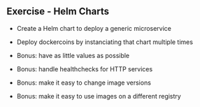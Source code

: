 ## Exercise - Helm Charts

- Create a Helm chart to deploy a generic microservice

- Deploy dockercoins by instanciating that chart multiple times

- Bonus: have as little values as possible

- Bonus: handle healthchecks for HTTP services

- Bonus: make it easy to change image versions

- Bonus: make it easy to use images on a different registry
